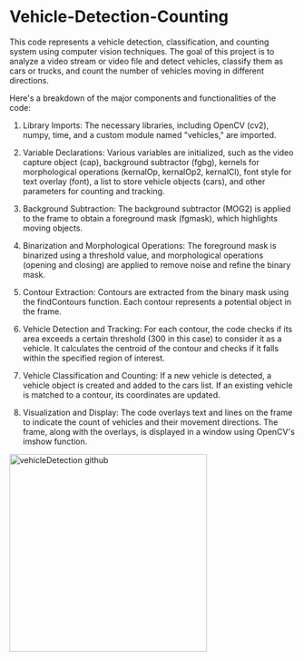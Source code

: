 # Vehicle-Detection-Counting
This code represents a vehicle detection, classification, and counting system using computer vision techniques. The goal of this project is to analyze a video stream or video file and detect vehicles, classify them as cars or trucks, and count the number of vehicles moving in different directions.

Here's a breakdown of the major components and functionalities of the code:

1. Library Imports: The necessary libraries, including OpenCV (cv2), numpy, time, and a custom module named "vehicles," are imported.

2. Variable Declarations: Various variables are initialized, such as the video capture object (cap), background subtractor (fgbg), kernels for morphological operations (kernalOp, kernalOp2, kernalCl), font style for text overlay (font), a list to store vehicle objects (cars), and other parameters for counting and tracking.

3. Background Subtraction: The background subtractor (MOG2) is applied to the frame to obtain a foreground mask (fgmask), which highlights moving objects.

4. Binarization and Morphological Operations: The foreground mask is binarized using a threshold value, and morphological operations (opening and closing) are applied to remove noise and refine the binary mask.

5. Contour Extraction: Contours are extracted from the binary mask using the findContours function. Each contour represents a potential object in the frame.

6. Vehicle Detection and Tracking: For each contour, the code checks if its area exceeds a certain threshold (300 in this case) to consider it as a vehicle. It calculates the centroid of the contour and checks if it falls within the specified region of interest.

7. Vehicle Classification and Counting: If a new vehicle is detected, a vehicle object is created and added to the cars list. If an existing vehicle is matched to a contour, its coordinates are updated. 

8. Visualization and Display: The code overlays text and lines on the frame to indicate the count of vehicles and their movement directions. The frame, along with the overlays, is displayed in a window using OpenCV's imshow function.

<img width="348" alt="vehicleDetection github" src="https://github.com/rudraPratapMitra/Vehicle-Detection-Counting/assets/135310293/a7c25239-8a51-4bfc-b453-16fcf3c226f7">






